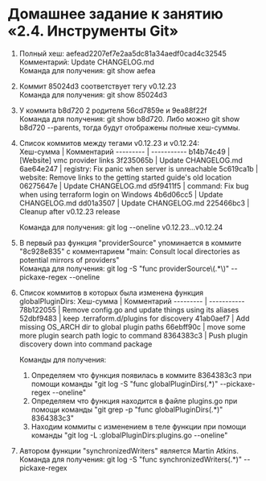 # Домашнее задание к занятию «2.4. Инструменты Git»
1. Полный хеш: aefead2207ef7e2aa5dc81a34aedf0cad4c32545  
   Комментарий: Update CHANGELOG.md  
   Команда для получения: git show aefea
2. Коммит 85024d3 соответствует тегу v0.12.23  
   Команда для получения: git show 85024d3
3. У коммита b8d720 2 родителя 56cd7859e и 9ea88f22f  
   Команда для получения: git show b8d720. Либо можно git show b8d720 --parents, тогда будут отображены полные хеш-суммы.
4. Список коммитов между тегами v0.12.23 и v0.12.24:  
   Хеш-сумма | Комментарий
   --------- | -----------
   b14b74c49 | [Website] vmc provider links
   3f235065b | Update CHANGELOG.md
   6ae64e247 | registry: Fix panic when server is unreachable
   5c619ca1b | website: Remove links to the getting started guide's old location
   06275647e | Update CHANGELOG.md
   d5f9411f5 | command: Fix bug when using terraform login on Windows
   4b6d06cc5 | Update CHANGELOG.md
   dd01a3507 | Update CHANGELOG.md
   225466bc3 | Cleanup after v0.12.23 release
   
   Команда для получения: git log --oneline v0.12.23...v0.12.24
5. В первый раз функция "providerSource" упоминается в коммите "8c928e835" с комментарием "main: Consult local directories as potential mirrors of providers"  
   Команда для получения: git log -S "func providerSource\\(.*\\)" --pickaxe-regex --oneline
6. Список коммитов в которых была изменена функция globalPluginDirs:
   Хеш-сумма | Комментарий
   --------- | -----------
   78b122055 | Remove config.go and update things using its aliases
   52dbf9483 | keep .terraform.d/plugins for discovery
   41ab0aef7 | Add missing OS_ARCH dir to global plugin paths
   66ebff90c | move some more plugin search path logic to command
   8364383c3 | Push plugin discovery down into command package

   Команды для получения:
   1. Определяем что функция появилась в коммите 8364383c3 при помощи команды "git log -S "func globalPluginDirs\(.*\)" --pickaxe-regex --oneline"
   2. Определяем что функция находится в файле plugins.go при помощи команды "git grep -p "func globalPluginDirs\(.*\)" 8364383c3"
   3. Находим коммиты с изменением в теле функции при помощи команды "git log -L :globalPluginDirs:plugins.go --oneline"
7. Автором функции "synchronizedWriters" является Martin Atkins.  
   Команда для получения: git log -S "func synchronizedWriters\(.*\)" --pickaxe-regex